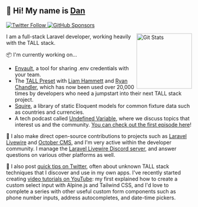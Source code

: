 ## 🦒 Hi! My name is [Dan](https://twitter.com/danjharrin)

<p>
  <a href="https://twitter.com/danjharrin">
    <img alt="Twitter Follow" src="https://img.shields.io/twitter/follow/danjharrin?style=for-the-badge">
  </a>

  <a href="https://github.com/sponsors/danharrin">
    <img alt="GitHub Sponsors" src="https://img.shields.io/static/v1?label=Sponsor&message=%E2%9D%A4&logo=GitHub&style=for-the-badge">
  </a>
</p>

<a href="https://github.com/danharrin"><img alt="Git Stats" src="https://github-readme-stats.vercel.app/api?username=danharrin&show_icons=true" align="right" height="150" /></a>

I am a full-stack Laravel developer, working heavily with the TALL stack.

📦 I'm currently working on...
- [Envault](https://envault.dev), a tool for sharing .env credentials with your team.
- The [TALL Preset](https://github.com/laravel-frontend-presets/tall) with [Liam Hammett](https://github.com/imliam) and [Ryan Chandler](https://github.com/ryangjchandler), which has now been used over 20,000 times by developers who need a jumpstart into their next TALL stack project.
- [Squire](https://github.com/danharrin/squire), a library of static Eloquent models for common fixture data such as countries and currencies.
- A tech podcast called [Undefined Variable](https://undefined-variable.transistor.fm), where we discuss topics that interest us and the community. [You can check out the first episode here](https://undefined-variable.transistor.fm/1)!

🤝 I also make direct open-source contributions to projects such as [Laravel Livewire](https://github.com/livewire/livewire) and [October CMS](https://github.com/octobercms/october), and I'm very active within the developer community. I manage the [Laravel Livewire Discord server](https://discord.gg/livewire), and answer questions on various other platforms as well.

💫 I also post [quick tips on Twitter](https://twitter.com/danjharrin), often about unknown TALL stack techniques that I discover and use in my own apps. I've recently started creating [video tutorials on YouTube](https://youtube.com/channel/UCXpwqLsgBnot6Qz9swdlbZA): my first explained how to create a custom select input with Alpine.js and Tailwind CSS, and I'd love to complete a series with other useful custom form components such as phone number inputs, address autocompletes, and date-time pickers.
